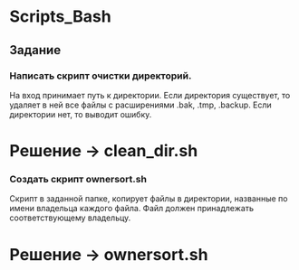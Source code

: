 # Scripts_Bash
## Задание

### Написать скрипт очистки директорий.
  На вход принимает путь к директории.
  Если директория существует, то удаляет в ней все файлы с расширениями .bak, .tmp, .backup.
  Если директории нет, то выводит ошибку.
# Решение -> clean_dir.sh

### Создать скрипт ownersort.sh
  Скрипт в заданной папке, копирует файлы в директории, названные по имени владельца каждого файла.
  Файл должен принадлежать соответствующему владельцу.
# Решение -> ownersort.sh
